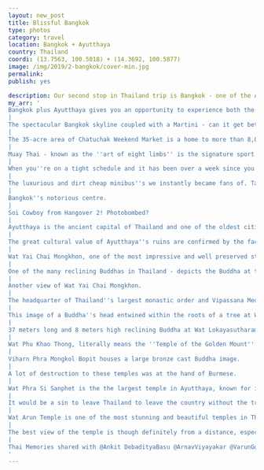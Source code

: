 ```yaml
---
layout: new_post
title: Blissful Bangkok
type: photos
category: travel
location: Bangkok + Ayutthaya
country: Thailand
coordi: (13.7563, 100.5018) + (14.3692, 100.5877)
image: /img/2019/2-bangkok/cover-min.jpg 
permalink: 
publish: yes

description: Our second stop in Thailand trip is Bangkok - one of the Asia's most cosmopolitan cities with magnificent temples and palaces, authentic canals, busy markets and a vibrant nightlife that has something for everyone.
my_arr: '
Bangkok plus Ayutthaya gives you an opportunity to experience both the modern and ancient historic centres of Thailand together.
|
The spectacular Bangkok skyline coupled with a Martini - can it get better? Rooftop Bar at Grand China Hotel.
|
The 35-acre area of Chatuchak Weekend Market is a home to more than 8,000 market stalls, making it one of the largest markets in Asia.
|
Muay Thai - known as the ''art of eight limbs'' is the signature sport of Thailand. It''s a surreal experience to witness it live with all the betting going on everywhere. Can''t miss this. <br><a href="https://www.instagram.com/p/BujCBxuHOaT/" target="_blank">See video here.</a>
|
When you''re on a tight schedule and it has been over a week since you last slept over 4 hrs in a day.
|
The luxurious and dirt cheap minibus''s we instantly became fans of. Take a bow Toyota.
|
Bangkok''s notorious centre.
|
Soi Cowboy from Hangover 2! Photobombed?
|
Ayutthaya is the ancient capital of Thailand and one of the oldest cities in south east Asia. It was the capital of Siamese kingdom that existed from in the 14th century, before ending up in ruins in 18th century as a result of multiple wars with Myanmar and Cambodia.
|
The great cultural value of Ayutthaya''s ruins are confirmed by the fact that it is an UNESCO World Heritage Site.
|
Wat Yai Chai Mongkhon, one of the most impressive and well preserved stupa.
|
One of the many reclining Buddhas in Thailand - depicts the Buddha at the time of his death as he enters Nirvana.
|
Another view of Wat Yai Chai Mongkhon.
|
The headquarter of Thailand''s largest monastic order and Vipassana Meditation centre, Wat Mahathat is an important centre for the study of Buddhism and meditation.
|
This image of a Buddha''s head entwined within the roots of a tree at Wat Mahathat is one of the most recognisable images from Thailand.
|
37 meters long and 8 meters high reclining Buddha at Wat Lokayasutharam seems to be the biggest in the city of Ayutthaya.
|
Wat Phu Khao Thong, literally means the ''Temple of the Golden Mount'' rises more than 100 feet above the ground and offers a great view of the city.
|
Viharn Phra Mongkol Bopit houses a large bronze cast Buddha image.
|
A lot of destruction to these temples was at the hand of Burmese.
|
Wat Phra Si Sanphet is the the largest temple in Ayutthaya, known for its distinctive row of restored chedis (Thai-style stupas). Apparently, the 3 stupas incorparate the 3 famous styles: Thai, Cambodian and Burmese.
|
It would be a sin to leave Thailand to leave the country without the traditional Thai massage.
|
Wat Arun Temple is one of the most stunning and beautiful temples in Thailand. The 70-meter tall grand pagoda is beautifully decorated with tiny pieces of colored glass and Chinese porcelain placed delicately into intricate patterns. 
|
The best view of the temple is though definitely from a distance, especially from the Chao Phraya river.
|
Thai Memories shared with @Ankit DebadityaBasu @ArnavViyayakar @VarunGoyal
'
---
```

<!-- http://compressjpeg.com -->
<!-- http://compressimage.toolur.com/ 1024, 400-->

